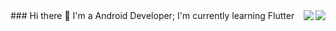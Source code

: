 <img  align="right" src="https://github-readme-stats.vercel.app/api?username=MNIsRed&show_icons=true&count_private=true&hide_title=true">
<img  align="right" src="https://github-readme-stats.vercel.app/api/top-langs/?username=MNIsRed&layout=compact">
### Hi there 👋
I'm a Android Developer;
I'm currently learning Flutter
<!-- [![Top Langs](https://github-readme-stats.vercel.app/api/top-langs/?username=MNIsRed&layout=compact)](https://github.com/anuraghazra/github-readme-stats)
 -->
<!--
**MNIsRed/MNIsRed** is a ✨ _special_ ✨ repository because its `README.md` (this file) appears on your GitHub profile.

Here are some ideas to get you started:

- 🔭 I’m currently working on ...
- 🌱 I’m currently learning ...
- 👯 I’m looking to collaborate on ...
- 🤔 I’m looking for help with ...
- 💬 Ask me about ...
- 📫 How to reach me: ...
- 😄 Pronouns: ...
- ⚡ Fun fact: ...
-->
